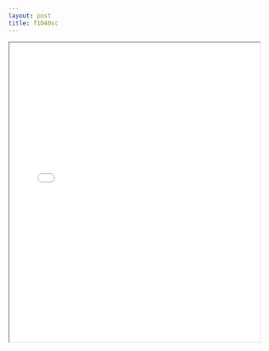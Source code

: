 ```yaml
---
layout: post
title: f1040sc
---
```


<div class="pdf-container">
<iframe src="/ea/assets/pdfs/forms/f1040sc.pdf" height="600" width="100%" allowFullScreen="true"></iframe>
</div>

